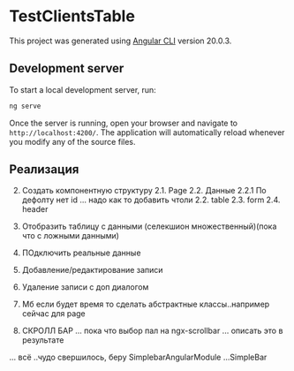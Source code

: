 # TestClientsTable

This project was generated using [Angular CLI](https://github.com/angular/angular-cli) version 20.0.3.

## Development server

To start a local development server, run:

```bash
ng serve
```

Once the server is running, open your browser and navigate to `http://localhost:4200/`. The application will automatically reload whenever you modify any of the source files.

## Реализация

<!-- 1. Скампоновать проект -->
2. Создать компонентную структуру
2.1. Page
2.2. Данные
2.2.1 По дефолту нет id ... надо как то добавить чтоли
2.2. table
2.3. form
2.4. header
3. Отобразить таблицу с данными (селекшион множественный)(пока что  с ложными данными)
4. ПОдключить реальные данные
5. Добавление/редактирование записи
6. Удаление записи с доп диалогом
7. Мб если будет время то сделать абстрактные классы..например сейчас для page

8. СКРОЛЛ БАР ... пока что выбор пал на ngx-scrollbar ... описать это в результате

... всё ..чудо свершилось, беру SimplebarAngularModule ...SimpleBar